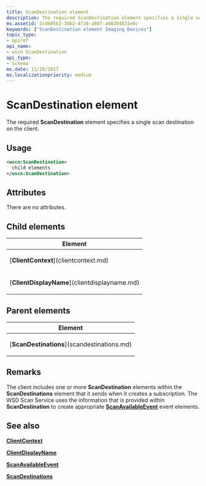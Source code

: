 ```yaml
---
title: ScanDestination element
description: The required ScanDestination element specifies a single scan destination on the client.
ms.assetid: 3cd685b2-36b2-4f28-a80f-a68204631e0c
keywords: ["ScanDestination element Imaging Devices"]
topic_type:
- apiref
api_name:
- wscn ScanDestination
api_type:
- Schema
ms.date: 11/28/2017
ms.localizationpriority: medium
---
```


# ScanDestination element


The required **ScanDestination** element specifies a single scan destination on the client.

Usage
-----

```xml
<wscn:ScanDestination>
  child elements
</wscn:ScanDestination>
```

Attributes
----------

There are no attributes.

## Child elements


<table>
<colgroup>
<col width="100%" />
</colgroup>
<thead>
<tr class="header">
<th>Element</th>
</tr>
</thead>
<tbody>
<tr class="odd">
<td><p>[<strong>ClientContext</strong>](clientcontext.md)</p></td>
</tr>
<tr class="even">
<td><p>[<strong>ClientDisplayName</strong>](clientdisplayname.md)</p></td>
</tr>
</tbody>
</table>

## Parent elements


<table>
<colgroup>
<col width="100%" />
</colgroup>
<thead>
<tr class="header">
<th>Element</th>
</tr>
</thead>
<tbody>
<tr class="odd">
<td><p>[<strong>ScanDestinations</strong>](scandestinations.md)</p></td>
</tr>
</tbody>
</table>

Remarks
-------

The client includes one or more **ScanDestination** elements within the **ScanDestinations** element that it sends when it creates a subscription. The WSD Scan Service uses the information that is provided within **ScanDestination** to create appropriate [**ScanAvailableEvent**](scanavailableevent.md) event elements.

## See also


[**ClientContext**](clientcontext.md)

[**ClientDisplayName**](clientdisplayname.md)

[**ScanAvailableEvent**](scanavailableevent.md)

[**ScanDestinations**](scandestinations.md)

 

 






